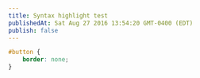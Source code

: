 ```yaml
---
title: Syntax highlight test
publishedAt: Sat Aug 27 2016 13:54:20 GMT-0400 (EDT)
publish: false
---
```


```css
#button {
	border: none;
}
```
